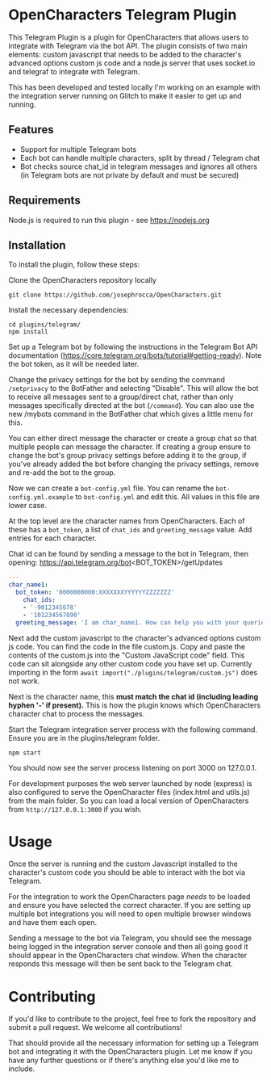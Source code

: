 # OpenCharacters Telegram Plugin

This Telegram Plugin is a plugin for OpenCharacters that allows users to integrate with Telegram via the bot API. The plugin consists of two main elements: custom javascript that needs to be added to the character's advanced options custom js code and a node.js server that uses socket.io and telegraf to integrate with Telegram.

This has been developed and tested locally I'm working on an example with the integration server running on Glitch to make it easier to get up and running.

## Features

* Support for multiple Telegram bots
* Each bot can handle multiple characters, split by thread / Telegram chat
* Bot checks source chat_id in telegram messages and ignores all others (in Telegram bots are not private by default and must be secured)

## Requirements

Node.js is required to run this plugin - see https://nodejs.org

## Installation

To install the plugin, follow these steps:

Clone the OpenCharacters repository locally

    git clone https://github.com/josephrocca/OpenCharacters.git

Install the necessary dependencies:

    cd plugins/telegram/
    npm install

Set up a Telegram bot by following the instructions in the Telegram Bot API documentation (https://core.telegram.org/bots/tutorial#getting-ready). Note the bot token, as it will be needed later.

Change the privacy settings for the bot by sending the command `/setprivacy` to the BotFather and selecting "Disable". This will allow the bot to receive all messages sent to a group/direct chat, rather than only messages specifically directed at the bot (`/command`). You can also use the new /mybots command in the BotFather chat which gives a little menu for this.

You can either direct message the character or create a group chat so that multiple people can message the character. If creating a group ensure to change the bot's group privacy settings before adding it to the group, if you've already added the bot before changing the privacy settings, remove and re-add the bot to the group.

Now we can create a `bot-config.yml` file. You can rename the `bot-config.yml.example` to `bot-config.yml` and edit this. All values in this file are lower case.

At the top level are the character names from OpenCharacters. Each of these has a `bot_token`, a list of `chat_ids` and `greeting_message` value. Add entries for each character.

Chat id can be found by sending a message to the bot in Telegram, then opening: https://api.telegram.org/bot<BOT_TOKEN>/getUpdates

```yml
---
char_name1:
  bot_token: '0000000000:XXXXXXXYYYYYYZZZZZZZ'
    chat_ids:
    - '-9012345678'
    - '101234567890'
  greeting_message: 'I am char_name1. How can help you with your queries.'
```

Next add the custom javascript to the character's advanced options custom js code. You can find the code in the file custom.js. Copy and paste the contents of the custom.js into the "Custom JavaScript code" field. This code can sit alongside any other custom code you have set up.  Currently importing in the form `await import("./plugins/telegram/custom.js")` does not work.

Next is the character name, this **must match the chat id (including leading hyphen '-' if present).** This is how the plugin knows which OpenCharacters character chat to process the messages.

Start the Telegram integration server process with the following command. Ensure you are in the plugins/telegram folder. 

    npm start

You should now see the server process listening on port 3000 on 127.0.0.1.

For development purposes the web server launched by node (express) is also configured to serve the OpenCharacter files (index.html and utils.js) from the main folder. So you can load a local version of OpenCharacters from `http://127.0.0.1:3000` if you wish.

# Usage

Once the server is running and the custom Javascript installed to the character's custom code you should be able to interact with the bot via Telegram.

For the integration to work the OpenCharacters page *needs* to be loaded and ensure you have selected the correct character. If you are setting up multiple bot integrations you will need to open multiple browser windows and have them each open.

Sending a message to the bot via Telegram, you should see the message being logged in the integration server console and then all going good it should appear in the OpenCharacters chat window. When the character responds this message will then be sent back to the Telegram chat. 

# Contributing

If you'd like to contribute to the project, feel free to fork the repository and submit a pull request. We welcome all contributions!

That should provide all the necessary information for setting up a Telegram bot and integrating it with the OpenCharacters plugin. Let me know if you have any further questions or if there's anything else you'd like me to include.
